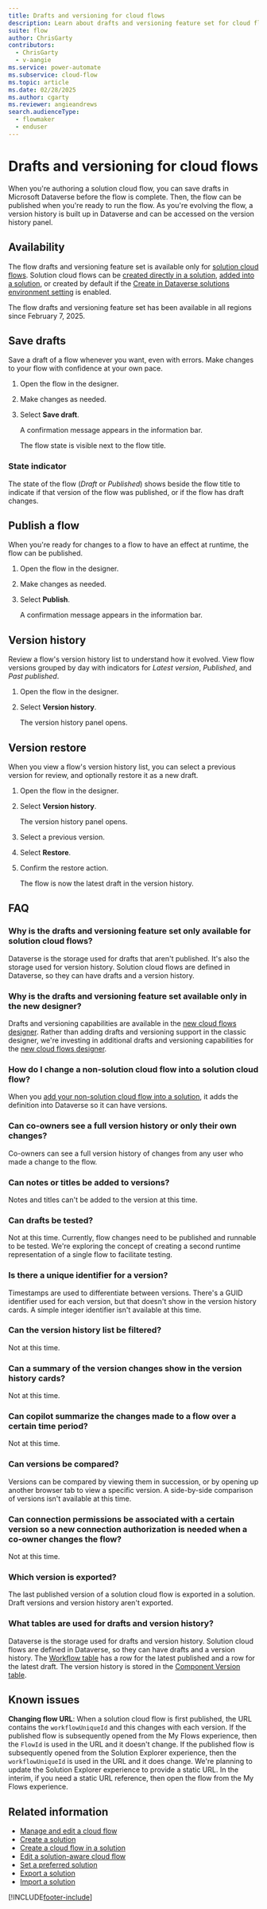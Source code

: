 ```yaml
---
title: Drafts and versioning for cloud flows
description: Learn about drafts and versioning feature set for cloud flows.
suite: flow
author: ChrisGarty
contributors:
  - ChrisGarty
  - v-aangie
ms.service: power-automate
ms.subservice: cloud-flow
ms.topic: article
ms.date: 02/28/2025
ms.author: cgarty
ms.reviewer: angieandrews
search.audienceType: 
  - flowmaker
  - enduser
---
```


# Drafts and versioning for cloud flows

When you're authoring a solution cloud flow, you can save drafts in Microsoft Dataverse before the flow is complete. Then, the flow can be published when you're ready to run the flow. As you're evolving the flow, a version history is built up in Dataverse and can be accessed on the version history panel.

## Availability

The flow drafts and versioning feature set is available only for [solution cloud flows](/power-automate/create-flow-solution). Solution cloud flows can be [created directly in a solution](/power-automate/create-flow-solution#create-a-solution-aware-cloud-flow), [added into a solution](/power-automate/create-flow-solution#add-an-existing-cloud-flow-into-a-solution), or created by default if the [Create in Dataverse solutions environment setting](/power-apps/maker/canvas-apps/add-app-solution-default#enable-the-feature) is enabled.

The flow drafts and versioning feature set has been available in all regions since February 7, 2025.

## Save drafts

Save a draft of a flow whenever you want, even with errors. Make changes to your flow with confidence at your own pace.

1. Open the flow in the designer.
1. Make changes as needed.
1. Select **Save draft**.

    A confirmation message appears in the information bar.

    The flow state is visible next to the flow title.

### State indicator

The state of the flow (*Draft* or *Published*) shows beside the flow title to indicate if that version of the flow was published, or if the flow has draft changes.

## Publish a flow

When you're ready for changes to a flow to have an effect at runtime, the flow can be published.

1. Open the flow in the designer.
1. Make changes as needed.
1. Select **Publish**.

    A confirmation message appears in the information bar.

## Version history

Review a flow's version history list to understand how it evolved. View flow versions grouped by day with indicators for *Latest version*, *Published*, and *Past published*.

1. Open the flow in the designer.
1. Select **Version history**.

    The version history panel opens.

## Version restore

When you view a flow's version history list, you can select a previous version for review, and optionally restore it as a new draft.

1. Open the flow in the designer.
1. Select **Version history**.

    The version history panel opens.

1. Select a previous version.
1. Select **Restore**.
1. Confirm the restore action.

    The flow is now the latest draft in the version history.

## FAQ

### Why is the drafts and versioning feature set only available for solution cloud flows?

Dataverse is the storage used for drafts that aren't published. It's also the storage used for version history. Solution cloud flows are defined in Dataverse, so they can have drafts and a version history.

### Why is the drafts and versioning feature set available only in the new designer?

Drafts and versioning capabilities are available in the [new cloud flows designer](/power-automate/flows-designer#identify-differences-between-the-classic-designer-and-the-new-cloud-flows-designer). Rather than adding drafts and versioning support in the classic designer, we're investing in additional drafts and versioning capabilities for the [new cloud flows designer](/power-automate/flows-designer#identify-differences-between-the-classic-designer-and-the-new-cloud-flows-designer).

### How do I change a non-solution cloud flow into a solution cloud flow?

When you [add your non-solution cloud flow into a solution](/power-automate/create-flow-solution#add-an-existing-cloud-flow-into-a-solution), it adds the definition into Dataverse so it can have versions.

### Can co-owners see a full version history or only their own changes?

Co-owners can see a full version history of changes from any user who made a change to the flow.

### Can notes or titles be added to versions?

Notes and titles can't be added to the version at this time.

### Can drafts be tested?

Not at this time. Currently, flow changes need to be published and runnable to be tested. We're exploring the concept of creating a second runtime representation of a single flow to facilitate testing.

### Is there a unique identifier for a version?

Timestamps are used to differentiate between versions. There's a GUID identifier used for each version, but that doesn't show in the version history cards. A simple integer identifier isn't available at this time.

### Can the version history list be filtered?

Not at this time.

### Can a summary of the version changes show in the version history cards?

Not at this time.

### Can copilot summarize the changes made to a flow over a certain time period?

Not at this time.

### Can versions be compared?

Versions can be compared by viewing them in succession, or by opening up another browser tab to view a specific version. A side-by-side comparison of versions isn't available at this time.

### Can connection permissions be associated with a certain version so a new connection authorization is needed when a co-owner changes the flow?

Not at this time.

### Which version is exported?

The last published version of a solution cloud flow is exported in a solution. Draft versions and version history aren't exported.

### What tables are used for drafts and version history?

Dataverse is the storage used for drafts and version history. Solution cloud flows are defined in Dataverse, so they can have drafts and a version history. The ⁠[Workflow table](/power-apps/developer/data-platform/reference/entities/workflow) has a row for the latest published and a row for the latest draft. The version history is stored in the ⁠[Component Version table](/power-apps/developer/data-platform/reference/entities/componentversionnrddatasource).

## Known issues

**Changing flow URL**: When a solution cloud flow is first published, the URL contains the `workflowUniqueId` and this changes with each version. If the published flow is subsequently opened from the My Flows experience, then the `FlowId` is used in the URL and it doesn't change.  If the published flow is subsequently opened from the Solution Explorer experience, then the `workflowUniqueId` is used in the URL and it does change. We're planning to update the Solution Explorer experience to provide a static URL. In the interim, if you need a static URL reference, then open the flow from the My Flows experience.

## Related information

- [Manage and edit a cloud flow](/power-automate/get-started-logic-flow#manage-a-cloud-flow)
- [Create a solution](./overview-solution-flows.md)
- [Create a cloud flow in a solution](./create-flow-solution.md)
- [Edit a solution-aware cloud flow](/power-automate/edit-solution-aware-flow)
- [Set a preferred solution](/power-apps/maker/data-platform/preferred-solution)
- [Export a solution](./export-flow-solution.md)
- [Import a solution](./import-flow-solution.md)

[!INCLUDE[footer-include](includes/footer-banner.md)]

